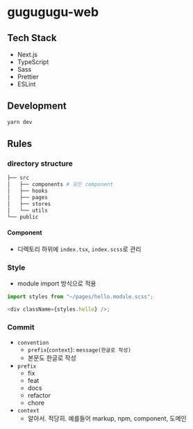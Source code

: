 # gugugugu-web

## Tech Stack

- Next.js
- TypeScript
- Sass
- Prettier
- ESLint

## Development

```bash
yarn dev
```

## Rules

### directory structure

```bash
├── src
│   ├── components # 모든 component
│   ├── hooks
│   ├── pages
│   ├── stores
│   └── utils
└── public
```

#### Component

- 디렉토리 하위에 `index.tsx`, `index.scss`로 관리

### Style

- module import 방식으로 적용

```js
import styles from "~/pages/hello.module.scss";

<div className={styles.hello} />;
```

### Commit

- `convention`
  - `prefix`(`context`): `message(한글로 작성)`
  - 본문도 한글로 작성
- `prefix`
  - fix
  - feat
  - docs
  - refactor
  - chore
- `context`
  - 알아서. 적당히. 예를들어 markup, npm, component, 도메인
